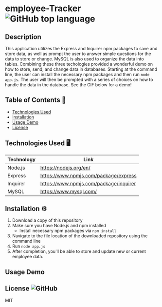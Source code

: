 # employee-Tracker ![GitHub top language](https://img.shields.io/github/languages/top/Dkallen117/employee-Tracker)

## Description 

This application utilizes the Express and Inquirer npm packages to save and store data, as well as prompt the user to answer simple questions for the data to store or change. MySQL is also used to organize the data into tables. Combining these three techologies provided a wonderful demo on how to store, send, and change data in databases. Starting at the command line, the user can install the necessary npm packages and then run `node app.js`. The user will then be prompted with a series of choices on how to handle the data in the database. See the GIF below for a demo!


## Table of Contents 📖

- [Technologies Used](#technologies-used-%EF%B8%8F)
- [Installation](#installation-%EF%B8%8F)
- [Usage Demo](#usage-demo)
- [License](#license-)

## Technologies Used 🖥️

| Technology  | Link                                   |
| ----------- | -------------------------------------- |
| Node.js     | https://nodejs.org/en/                 |
| Express     | https://www.npmjs.com/package/express  |
| Inquirer    | https://www.npmjs.com/package/inquirer |
| MySQL       | https://www.mysql.com/                 |


## Installation ⚙️

1. Download a copy of this repository
2. Make sure you have Node.js and npm installed
    - Install necessary npm packages via `npm install`
3. Navigate to the file location of the downloaded repository using the command line
4. Run `node app.js`
5. After completion, you'll be able to store and update new or current employee data.


## Usage Demo


## License ![GitHub](https://img.shields.io/github/license/smcheah/employee-Tracker)

MIT
